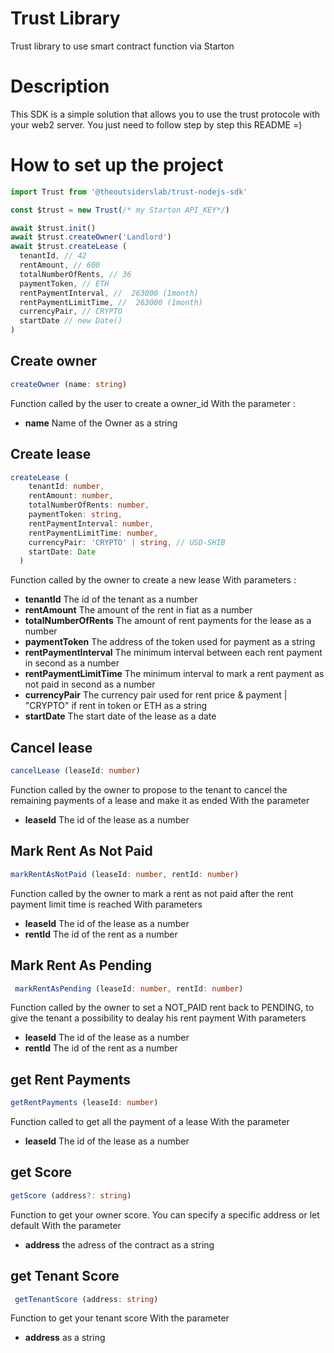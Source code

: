 # Trust Library

Trust library to use smart contract function via Starton

# Description
This SDK is a simple solution that allows you to use the trust protocole with your web2 server.
You just need to follow step by step this README =)

# How to set up the project

```ts
import Trust from '@theoutsiderslab/trust-nodejs-sdk'

const $trust = new Trust(/* my Starton API_KEY*/)

await $trust.init()
await $trust.createOwner('Landlord')
await $trust.createLease (
  tenantId, // 42
  rentAmount, // 600
  totalNumberOfRents, // 36
  paymentToken, // ETH
  rentPaymentInterval, //  263000 (1month)
  rentPaymentLimitTime, //  263000 (1month)
  currencyPair, // CRYPTO
  startDate // new Date()
)

```

## Create owner
```ts
createOwner (name: string)
```
Function called by the user to create a owner_id
With the parameter :
* **name** Name of the Owner as a string

## Create lease
```ts
createLease (
    tenantId: number,
    rentAmount: number,
    totalNumberOfRents: number,
    paymentToken: string,
    rentPaymentInterval: number,
    rentPaymentLimitTime: number,
    currencyPair: 'CRYPTO' | string, // USD-SHIB
    startDate: Date
  )
 ```
Function called by the owner to create a new lease
With parameters :
* **tenantId** The id of the tenant as a number
* **rentAmount** The amount of the rent in fiat as a number
* **totalNumberOfRents** The amount of rent payments for the lease as a number
* **paymentToken** The address of the token used for payment as a string
* **rentPaymentInterval** The minimum interval between each rent payment in second as a number
* **rentPaymentLimitTime** The minimum interval to mark a rent payment as not paid in second as a number
* **currencyPair** The currency pair used for rent price & payment | "CRYPTO" if rent in token or ETH as a string
* **startDate** The start date of the lease as a date

## Cancel lease
```ts
cancelLease (leaseId: number)
```
Function called by the owner to propose to the tenant to cancel the remaining payments of a lease and make it as ended
With the parameter
   * **leaseId** The id of the lease as a number

## Mark Rent As Not Paid
```ts
markRentAsNotPaid (leaseId: number, rentId: number)
```
Function called by the owner to mark a rent as not paid after the rent payment limit time is reached
With parameters
* **leaseId** The id of the lease as a number
* **rentId** The id of the rent as a number

## Mark Rent As Pending
```ts
 markRentAsPending (leaseId: number, rentId: number)
 ```
Function called by the owner to set a NOT_PAID rent back to PENDING, to give the tenant a possibility to dealay his rent payment
With parameters
* **leaseId** The id of the lease as a number
* **rentId** The id of the rent as a number

## get Rent Payments
```ts
getRentPayments (leaseId: number)
```
Function called to get all the payment of a lease
With the parameter
* **leaseId** The id of the lease as a number

## get Score
```ts
getScore (address?: string)
```
Function to get your owner score. You can specify a specific address or let default
With the parameter
* **address** the adress of the contract as a string

## get Tenant Score
```ts
 getTenantScore (address: string)
 ```
 Function to get your tenant score
 With the parameter
 * **address**  as a string
